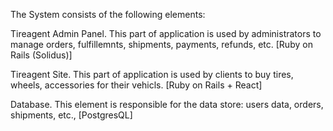 The System consists of the following elements:


Tireagent Admin Panel. This part of application is used by administrators to manage orders, fulfillemnts, shipments, payments, refunds, etc. [Ruby on Rails (Solidus)]

Tireagent Site. This part of application is used by clients to buy tires, wheels, accessories for their vehicls. [Ruby on Rails + React]

Database. This element is responsible for the data store: users data, orders, shipments, etc., [PostgresQL]
